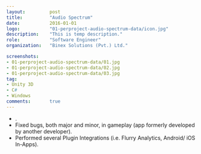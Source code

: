 ```yaml
---
layout:			post
title:			"Audio Spectrum"
date:			2016-01-01
logo:			"01-perproject-audio-spectrum-data/icon.jpg"
description:	"This is temp description."
role:			"Software Engineer"
organization:	"Binex Solutions (Pvt.) Ltd."

screenshots:
- 01-perproject-audio-spectrum-data/01.jpg
- 01-perproject-audio-spectrum-data/02.jpg
- 01-perproject-audio-spectrum-data/03.jpg
tag:
- Unity 3D
- C#
- Windows
comments:		true
---
```


* .
* Fixed bugs, both major and minor, in gameplay (app formerly developed by another developer).
* Performed several Plugin Integrations (i.e. Flurry Analytics, Android/ iOS In-Apps).
